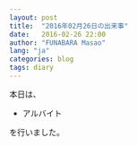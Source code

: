 ```yaml
---
layout: post
title:  "2016年02月26日の出来事"
date:   2016-02-26 22:00
author: "FUNABARA Masao"
lang: "ja"
categories: blog
tags: diary
---
```


本日は、

* アルバイト

を行いました。
